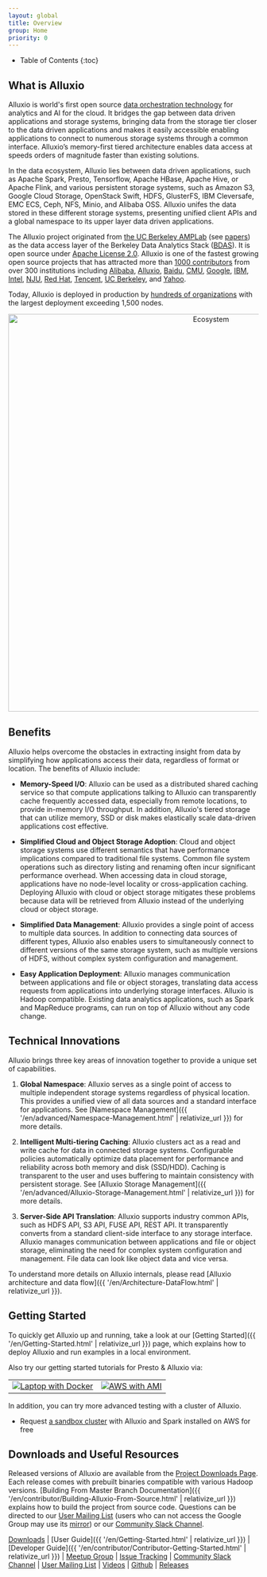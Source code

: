 ```yaml
---
layout: global
title: Overview
group: Home
priority: 0
---
```


* Table of Contents
{:toc}

## What is Alluxio

Alluxio is world's first open source [data orchestration technology](https://www.alluxio.io/blog/data-orchestration-the-missing-piece-in-the-data-world/)
for analytics and AI for the cloud. It bridges the gap between data driven applications and storage
systems, bringing data from the storage tier closer to the data driven applications and makes it
easily accessible enabling applications to connect to numerous storage systems through a common
interface. Alluxio’s memory-first tiered architecture enables data access at speeds orders of
magnitude faster than existing solutions.

In the data ecosystem, Alluxio lies between data driven applications, such as Apache Spark, Presto,
Tensorflow, Apache HBase, Apache Hive, or Apache Flink, and various persistent storage systems, such
as Amazon S3, Google Cloud Storage, OpenStack Swift, HDFS, GlusterFS, IBM Cleversafe, EMC ECS, Ceph,
NFS, Minio, and Alibaba OSS. Alluxio unifes the data stored in these different storage systems,
presenting unified client APIs and a global namespace to its upper layer data driven applications.

The Alluxio project originated from [the UC Berkeley AMPLab](https://amplab.cs.berkeley.edu/software/) (see [papers](https://www2.eecs.berkeley.edu/Pubs/TechRpts/2018/EECS-2018-29.html)) as
the data access layer of the Berkeley Data Analytics Stack ([BDAS](https://amplab.cs.berkeley.edu/bdas/)).
It is open source under [Apache License 2.0](https://github.com/alluxio/alluxio/blob/master/LICENSE).
Alluxio is one of the fastest growing open source projects that has attracted more than [1000 contributors](https://github.com/alluxio/alluxio/graphs/contributors)
from over 300 institutions including
[Alibaba](http://www.alibaba.com),
[Alluxio](https://www.alluxio.io/),
[Baidu](https://www.baidu.com),
[CMU](https://www.cmu.edu/),
[Google](https://www.google.com),
[IBM](https://www.ibm.com),
[Intel](http://www.intel.com/),
[NJU](http://www.nju.edu.cn/english/),
[Red Hat](https://www.redhat.com/),
[Tencent](https://www.tencent.com),
[UC Berkeley](https://amplab.cs.berkeley.edu/),
and [Yahoo](https://www.yahoo.com/).

Today, Alluxio is deployed in production by [hundreds of organizations](https://www.alluxio.io/powered-by-alluxio)
with the largest deployment exceeding 1,500 nodes.

<p align="center">
<img src="https://d39kqat1wpn1o5.cloudfront.net/app/uploads/2019/05/alluxio-overview-r050119.svg" width="800" alt="Ecosystem"/>
</p>

## Benefits

Alluxio helps overcome the obstacles in extracting insight from data by simplifying how applications
access their data, regardless of format or location. The benefits of Alluxio include:

* **Memory-Speed I/O**: Alluxio can be used as a distributed shared caching service so that compute
applications talking to Alluxio can transparently cache frequently accessed data, especially from
remote locations, to provide in-memory I/O throughput. In addition, Alluxio's tiered storage that
can utilize memory, SSD or disk makes elastically scale data-driven applications cost effective.

* **Simplified Cloud and Object Storage Adoption**: Cloud and object storage systems use different
semantics that have performance implications compared to traditional file systems. Common file
system operations such as directory listing and renaming often incur significant performance
overhead. When accessing data in cloud storage, applications have no node-level locality or
cross-application caching. Deploying Alluxio with cloud or object storage mitigates these problems
because data will be retrieved from Alluxio instead of the underlying cloud or object storage.

* **Simplified Data Management**: Alluxio provides a single point of access to multiple data
sources. In addition to connecting data sources of different types, Alluxio also enables users to
simultaneously connect to different versions of the same storage system, such as multiple versions
of HDFS, without complex system configuration and management.

* **Easy Application Deployment**: Alluxio manages communication between applications and file or
object storages, translating data access requests from applications into underlying
storage interfaces. Alluxio is Hadoop compatible. Existing data analytics applications, such as
Spark and MapReduce programs, can run on top of Alluxio without any code change.

## Technical Innovations

Alluxio brings three key areas of innovation together to provide a unique set of capabilities.

1. **Global Namespace**: Alluxio serves as a single point of access to multiple independent storage
systems regardless of physical location. This provides a unified view of all data sources and a
standard interface for applications. See
[Namespace Management]({{ '/en/advanced/Namespace-Management.html' | relativize_url }}) for more details.

1. **Intelligent Multi-tiering Caching**: Alluxio clusters act as a read and write cache for data in
connected storage systems. Configurable policies automatically optimize data placement for
performance and reliability across both memory and disk (SSD/HDD). Caching is transparent to the
user and uses buffering to maintain consistency with persistent storage. See
[Alluxio Storage Management]({{ '/en/advanced/Alluxio-Storage-Management.html' | relativize_url }}) for more details.

1. **Server-Side API Translation**: Alluxio supports industry common APIs, such as HDFS API, S3 API,
FUSE API, REST API. It transparently converts from a standard client-side interface to any storage
interface. Alluxio manages communication between applications and file or object storage,
eliminating the need for complex system configuration and management. File data can look like object
data and vice versa.

To understand more details on Alluxio internals, please read
[Alluxio architecture and data flow]({{ '/en/Architecture-DataFlow.html' | relativize_url }}).

## Getting Started

To quickly get Alluxio up and running, take a look at our
[Getting Started]({{ '/en/Getting-Started.html' | relativize_url }}) page,
which explains how to deploy Alluxio and run examples in a local environment.

Also try our getting started tutorials for Presto & Alluxio via:

|  |  |
| :---: | :---: |
| [![Laptop with Docker](https://www.alluxio.io/app/uploads/2019/07/laptop-docker.png)](https://www.alluxio.io/alluxio-presto-sandbox-docker/) | [![AWS with AMI](https://www.alluxio.io/app/uploads/2019/07/amazon-aws-ami.png)](https://www.alluxio.io/alluxio-presto-sandbox-aws/)

In addition, you can try more advanced testing with a cluster of Alluxio. 
- Request [a sandbox cluster](https://www.alluxio.io/sandbox-request/) with Alluxio and Spark installed on AWS for free

## Downloads and Useful Resources

Released versions of Alluxio are available from the [Project Downloads Page](https://alluxio.io/download).
Each release comes with prebuilt binaries compatible with various Hadoop versions.
[Building From Master Branch Documentation]({{ '/en/contributor/Building-Alluxio-From-Source.html' | relativize_url }})
explains how to build the project from source code. Questions can be directed to our
[User Mailing List](https://groups.google.com/forum/?fromgroups#!forum/alluxio-users)
(users who can not access the Google Group may use its [mirror](http://alluxio-users.85194.x6.nabble.com/))
or our [Community Slack Channel](https://alluxio.io/slack).

[Downloads](https://www.alluxio.io/download/)
| [User Guide]({{ '/en/Getting-Started.html' | relativize_url }})
| [Developer Guide]({{ '/en/contributor/Contributor-Getting-Started.html' | relativize_url }})
| [Meetup Group](https://www.meetup.com/Alluxio/)
| [Issue Tracking](https://github.com/Alluxio/alluxio/issues)
| [Community Slack Channel](https://slackin.alluxio.io)
| [User Mailing List](https://groups.google.com/forum/?fromgroups#!forum/alluxio-users)
| [Videos](https://www.youtube.com/channel/UCpibQsajhwqYPLYhke4RigA)
| [Github](https://github.com/alluxio/alluxio/)
| [Releases](https://www.alluxio.io/download/releases/)


